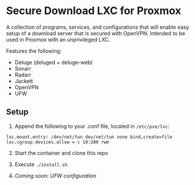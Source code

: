 # Secure Download LXC for Proxmox
A collection of programs, services, and configurations that will enable easy setup of a download server that is secured with OpenVPN.
Intended to be used in Proxmox with an unprivileged LXC.  

Features the following:
- Deluge (deluged + deluge-web)
- Sonarr
- Radarr
- Jackett
- OpenVPN
- UFW

## Setup
1. Append the following to your .conf file, located in `/etc/pve/lxc`:
```
lxc.mount.entry: /dev/net/tun dev/net/tun none bind,create=file
lxc.cgroup.devices.allow = c 10:200 rwm
```

2. Start the container and clone this repo

3. Execute `./install.sh`

4. _Coming soon: UFW configuration_
